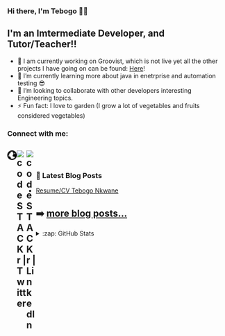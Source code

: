 ### Hi there, I'm Tebogo 👋👋 

## I'm an Imtermediate Developer, and Tutor/Teacher!!
- 🔭 I am currently working on Groovist, which is not live yet all the other projects I have going on can be found: [Here][website]!
- 🌱 I’m currently learning more about java in enetrprise and automation testing :sunglasses:
- 👯 I’m looking to collaborate with other developers interesting Engineering topics.
- ⚡ Fun fact: I love to garden (I grow a lot of vegetables and fruits considered vegetables) 

### Connect with me:

[<img align="left" alt="codeSTACKr.com" width="22px" src="https://raw.githubusercontent.com/iconic/open-iconic/master/svg/globe.svg" />][website]
[<img align="left" alt="codeSTACKr | Twitter" width="22px" src="https://cdn.jsdelivr.net/npm/simple-icons@v3/icons/twitter.svg" />][twitter]
[<img align="left" alt="codeSTACKr | LinkedIn" width="22px" src="https://cdn.jsdelivr.net/npm/simple-icons@v3/icons/linkedin.svg" />][linkedin]
<br />
---
### 📕 Latest Blog Posts

<!-- BLOG-POST-LIST:START -->
- [Resume/CV Tebogo Nkwane](https://cvtebogonkwane.errors.co.za)
<!-- BLOG-POST-LIST:END -->
➡️ [more blog posts...](https://errors.co.za)
---
<details>
  <summary>:zap: GitHub Stats</summary>
  ![GitHub Stats](https://github-readme-stats.vercel.app/api?username=TGNkwane&theme=radical)
</details>

[website]: https://errors.co.za
[course]: http://vsCodeHero.com
[twitter]: https://twitter.com/CEOofDPR
[linkedin]: https://linkedin.com/in/tebogo-nkwane
